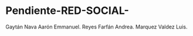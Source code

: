 # Pendiente-RED-SOCIAL-

  Gaytán Nava Aarón Emmanuel.
  Reyes Farfán Andrea.
  Marquez Valdez Luis.
